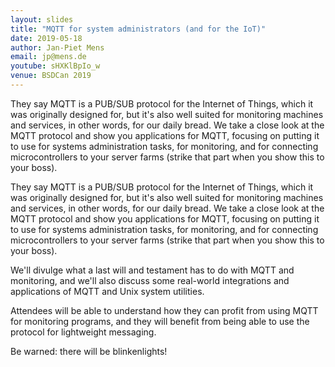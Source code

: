 ```yaml
---
layout: slides
title: "MQTT for system administrators (and for the IoT)"
date: 2019-05-18
author: Jan-Piet Mens
email: jp@mens.de
youtube: sHXKlBpIo_w
venue: BSDCan 2019
---
```

They say MQTT is a PUB/SUB protocol for the Internet of Things, which it was originally designed for, but it's also well suited for monitoring machines and services, in other words, for our daily bread. We take a close look at the MQTT protocol and show you applications for MQTT, focusing on putting it to use for systems administration tasks, for monitoring, and for connecting microcontrollers to your server farms (strike that part when you show this to your boss).

They say MQTT is a PUB/SUB protocol for the Internet of Things, which it was originally designed for, but it's also well suited for monitoring machines and services, in other words, for our daily bread. We take a close look at the MQTT protocol and show you applications for MQTT, focusing on putting it to use for systems administration tasks, for monitoring, and for connecting microcontrollers to your server farms (strike that part when you show this to your boss).

We'll divulge what a last will and testament has to do with MQTT and monitoring, and we'll also discuss some real-world integrations and applications of MQTT and Unix system utilities.

Attendees will be able to understand how they can profit from using MQTT for monitoring programs, and they will benefit from being able to use the protocol for lightweight messaging.

Be warned: there will be blinkenlights!
